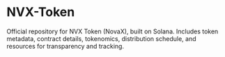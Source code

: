 # NVX-Token
Official repository for NVX Token (NovaX), built on Solana.  Includes token metadata, contract details, tokenomics, distribution schedule,  and resources for transparency and tracking.
